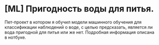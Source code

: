 # [ML] Пригодность воды для питья.

Пет-проект в котором я обучил модели машинного обучения для классификации наблюдений о воде, с целью предсказать, является ли вода пригодной для питья или же нет.
Подробная информация описана в нотбуке.
